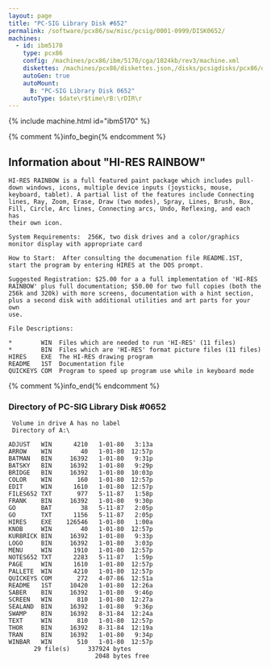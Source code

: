 ```yaml
---
layout: page
title: "PC-SIG Library Disk #652"
permalink: /software/pcx86/sw/misc/pcsig/0001-0999/DISK0652/
machines:
  - id: ibm5170
    type: pcx86
    config: /machines/pcx86/ibm/5170/cga/1024kb/rev3/machine.xml
    diskettes: /machines/pcx86/diskettes.json,/disks/pcsigdisks/pcx86/diskettes.json
    autoGen: true
    autoMount:
      B: "PC-SIG Library Disk 0652"
    autoType: $date\r$time\rB:\rDIR\r
---
```


{% include machine.html id="ibm5170" %}

{% comment %}info_begin{% endcomment %}

## Information about "HI-RES RAINBOW"

    HI-RES RAINBOW is a full featured paint package which includes pull-
    down windows, icons, multiple device inputs (joysticks, mouse,
    keyboard, tablet). A partial list of the features include Connecting
    lines, Ray, Zoom, Erase, Draw (two modes), Spray, Lines, Brush, Box,
    Fill, Circle, Arc lines, Connecting arcs, Undo, Reflexing, and each has
    their own icon.
    
    System Requirements:  256K, two disk drives and a color/graphics
    monitor display with appropriate card
    
    How to Start:  After consulting the documenation file README.1ST,
    start the program by entering HIRES at the DOS prompt.
    
    Suggested Registration: $25.00 for a a full implementation of 'HI-RES
    RAINBOW' plus full documentation; $50.00 for two full copies (both the
    256k and 320k) with more screens, documentation with a hint section,
    plus a second disk with additional utilities and art parts for your own
    use.
    
    File Descriptions:
    
    *        WIN  Files which are needed to run 'HI-RES' (11 files)
    *        BIN  Files which are 'HI-RES' format picture files (11 files)
    HIRES    EXE  The HI-RES drawing program
    README   1ST  Documentation file
    QUICKEYS COM  Program to speed up program use while in keyboard mode
{% comment %}info_end{% endcomment %}


### Directory of PC-SIG Library Disk #0652

     Volume in drive A has no label
     Directory of A:\

    ADJUST   WIN      4210   1-01-80   3:13a
    ARROW    WIN        40   1-01-80  12:57p
    BATMAN   BIN     16392   1-01-80   9:31p
    BATSKY   BIN     16392   1-01-80   9:29p
    BRIDGE   BIN     16392   1-01-80  10:03p
    COLOR    WIN       160   1-01-80  12:57p
    EDIT     WIN      1610   1-01-80  12:57p
    FILES652 TXT       977   5-11-87   1:58p
    FRANK    BIN     16392   1-01-80   9:30p
    GO       BAT        38   5-11-87   2:05p
    GO       TXT      1156   5-11-87   2:05p
    HIRES    EXE    126546   1-01-80   1:00a
    KNOB     WIN        40   1-01-80  12:57p
    KURBRICK BIN     16392   1-01-80   9:33p
    LOGO     BIN     16392   1-01-80   3:03p
    MENU     WIN      1910   1-01-80  12:57p
    NOTES652 TXT      2283   5-11-87   1:59p
    PAGE     WIN      1610   1-01-80  12:57p
    PALLETE  WIN      4210   1-01-80  12:57p
    QUICKEYS COM       272   4-07-86  12:51a
    README   1ST     10420   1-01-80  12:26a
    SABER    BIN     16392   1-01-80   9:46p
    SCREEN   WIN       810   1-01-80  12:27a
    SEALAND  BIN     16392   1-01-80   9:36p
    SWAMP    BIN     16392   8-31-84  12:24a
    TEXT     WIN       810   1-01-80  12:57p
    THOR     BIN     16392   8-31-84  12:19a
    TRAN     BIN     16392   1-01-80   9:34p
    WINBAR   WIN       510   1-01-80  12:57p
           29 file(s)     337924 bytes
                            2048 bytes free
